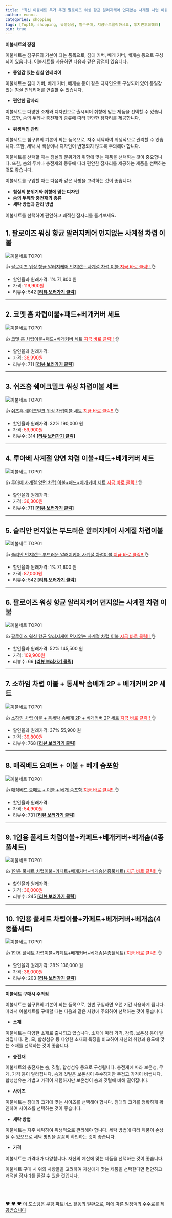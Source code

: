 ```yaml
---
title: "최신 이불세트 특가 추천 팔로이즈 워싱 항균 알러지케어 먼지없는 사계절 차렵 이불 비교 장점"
author: eunmi.
categories: shopping
tags: [Top10, shopping, 유행상품, 필수구매, 지금바로클릭하세요, 놓치면후회해요]
pin: true
---
```

**이불세트의 장점**

이불세트는 침구류의 기본이 되는 품목으로, 침대 커버, 베개 커버, 베개솜 등으로 구성되어 있습니다. 이불세트를 사용하면 다음과 같은 장점이 있습니다.

* **통일감 있는 침실 인테리어**

이불세트는 침대 커버, 베개 커버, 베개솜 등이 같은 디자인으로 구성되어 있어 통일감 있는 침실 인테리어를 연출할 수 있습니다.

* **편안한 잠자리**

이불세트는 다양한 소재와 디자인으로 출시되어 취향에 맞는 제품을 선택할 수 있습니다. 또한, 솜의 두께나 충전재의 종류에 따라 편안한 잠자리를 제공합니다.

* **위생적인 관리**

이불세트는 침구류의 기본이 되는 품목으로, 자주 세탁하여 위생적으로 관리할 수 있습니다. 또한, 세탁 시 색상이나 디자인이 변형되지 않도록 주의해야 합니다.

이불세트를 선택할 때는 침실의 분위기와 취향에 맞는 제품을 선택하는 것이 중요합니다. 또한, 솜의 두께나 충전재의 종류에 따라 편안한 잠자리를 제공하는 제품을 선택하는 것도 좋습니다.

이불세트를 구입할 때는 다음과 같은 사항을 고려하는 것이 좋습니다.

* **침실의 분위기와 취향에 맞는 디자인**
* **솜의 두께와 충전재의 종류**
* **세탁 방법과 관리 방법**

이불세트를 선택하여 편안하고 쾌적한 잠자리를 즐겨보세요.

   

## 1. 팔로이즈 워싱 항균 알러지케어 먼지없는 사계절 차렵 이불

![이불세트 TOP01](https://thumbnail7.coupangcdn.com/thumbnails/remote/230x230ex/image/vendor_inventory/b42c/38d646f2f6f5a6cd15839596084eb8501047da07f8557b738a0a04ae5013.jpg)


👍 [팔로이즈 워싱 항균 알러지케어 먼지없는 사계절 차렵 이불 <font color=red> 지금 바로 클릭!! </font> ](https://link.coupang.com/re/AFFSDP?lptag=AF3617701&subid=GithubCoopas&pageKey=7493471989&traceid=V0-153&itemId=19599006254&vendorItemId=87237364137) 👌 


- 할인율과 원래가격: 1%  71,800   원
- 가격: <span style='color:red'>119,900원</span>
- 리뷰수: 542  [**[리뷰 보러가기 클릭]**](https://link.coupang.com/re/AFFSDP?lptag=AF3617701&subid=GithubCoopas&pageKey=7493471989&traceid=V0-153&itemId=19599006254&vendorItemId=87237364137)

---


   

## 2. 코멧 홈 차렵이불+패드+베개커버 세트

![이불세트 TOP01](https://thumbnail9.coupangcdn.com/thumbnails/remote/230x230ex/image/retail/images/4874602596880575-8e93357f-3844-43c7-8b0b-e2dd8883224d.jpg)


👍 [코멧 홈 차렵이불+패드+베개커버 세트 <font color=red> 지금 바로 클릭!! </font> ](https://link.coupang.com/re/AFFSDP?lptag=AF3617701&subid=GithubCoopas&pageKey=6375150002&traceid=V0-153&itemId=13519738961&vendorItemId=80773701883) 👌 


- 할인율과 원래가격: 
- 가격: <span style='color:red'>36,990원</span>
- 리뷰수: 711  [**[리뷰 보러가기 클릭]**](https://link.coupang.com/re/AFFSDP?lptag=AF3617701&subid=GithubCoopas&pageKey=6375150002&traceid=V0-153&itemId=13519738961&vendorItemId=80773701883)

---


   

## 3. 쉬즈홈 쉐이크밀크 워싱 차렵이불 세트

![이불세트 TOP01](https://thumbnail7.coupangcdn.com/thumbnails/remote/230x230ex/image/retail/images/4952492811480905-0236c6a4-d748-4708-844c-ed93ac7740b7.jpg)


👍 [쉬즈홈 쉐이크밀크 워싱 차렵이불 세트 <font color=red> 지금 바로 클릭!! </font> ](https://link.coupang.com/re/AFFSDP?lptag=AF3617701&subid=GithubCoopas&pageKey=6365819391&traceid=V0-153&itemId=13460097251&vendorItemId=80714486845) 👌 


- 할인율과 원래가격: 32%  190,000   원
- 가격: <span style='color:red'>59,900원</span>
- 리뷰수: 314  [**[리뷰 보러가기 클릭]**](https://link.coupang.com/re/AFFSDP?lptag=AF3617701&subid=GithubCoopas&pageKey=6365819391&traceid=V0-153&itemId=13460097251&vendorItemId=80714486845)

---


   

## 4. 루아베 사계절 양면 차렵 이불+패드+베개커버 세트

![이불세트 TOP01](https://thumbnail10.coupangcdn.com/thumbnails/remote/230x230ex/image/vendor_inventory/e4d5/5ed66728e9d4427389b5355769a308a5ae5b1e407b94330aa7ad1b80ce9c.png)


👍 [루아베 사계절 양면 차렵 이불+패드+베개커버 세트 <font color=red> 지금 바로 클릭!! </font> ](https://link.coupang.com/re/AFFSDP?lptag=AF3617701&subid=GithubCoopas&pageKey=6857061934&traceid=V0-153&itemId=16464300636&vendorItemId=83654218517) 👌 


- 할인율과 원래가격: 
- 가격: <span style='color:red'>36,300원</span>
- 리뷰수: 711  [**[리뷰 보러가기 클릭]**](https://link.coupang.com/re/AFFSDP?lptag=AF3617701&subid=GithubCoopas&pageKey=6857061934&traceid=V0-153&itemId=16464300636&vendorItemId=83654218517)

---


   

## 5. 슬리안 먼지없는 부드러운 알러지케어 사계절 차렵이불

![이불세트 TOP01](https://thumbnail7.coupangcdn.com/thumbnails/remote/230x230ex/image/vendor_inventory/2377/f1b01db7f6a10ce3a3e2b25d55d31490b2d6e2d91810e34f603fd1a24649.JPG)


👍 [슬리안 먼지없는 부드러운 알러지케어 사계절 차렵이불 <font color=red> 지금 바로 클릭!! </font> ](https://link.coupang.com/re/AFFSDP?lptag=AF3617701&subid=GithubCoopas&pageKey=7210021867&traceid=V0-153&itemId=19953920440&vendorItemId=86750475255) 👌 


- 할인율과 원래가격: 1%  71,800   원
- 가격: <span style='color:red'>87,000원</span>
- 리뷰수: 542  [**[리뷰 보러가기 클릭]**](https://link.coupang.com/re/AFFSDP?lptag=AF3617701&subid=GithubCoopas&pageKey=7210021867&traceid=V0-153&itemId=19953920440&vendorItemId=86750475255)

---


   

## 6. 팔로이즈 워싱 항균 알러지케어 먼지없는 사계절 차렵 이불

![이불세트 TOP01](https://thumbnail10.coupangcdn.com/thumbnails/remote/230x230ex/image/vendor_inventory/f2e3/03d2fdfb03c4a25c290725d0a46dd7e7de7f2b6104bc68494411efa64cc7.jpg)


👍 [팔로이즈 워싱 항균 알러지케어 먼지없는 사계절 차렵 이불 <font color=red> 지금 바로 클릭!! </font> ](https://link.coupang.com/re/AFFSDP?lptag=AF3617701&subid=GithubCoopas&pageKey=7493471989&traceid=V0-153&itemId=19599006243&vendorItemId=86706193831) 👌 


- 할인율과 원래가격: 52%  145,500   원
- 가격: <span style='color:red'>109,900원</span>
- 리뷰수: 66  [**[리뷰 보러가기 클릭]**](https://link.coupang.com/re/AFFSDP?lptag=AF3617701&subid=GithubCoopas&pageKey=7493471989&traceid=V0-153&itemId=19599006243&vendorItemId=86706193831)

---


   

## 7. 소하임 차렵 이불 + 통세탁 솜베개 2P + 베개커버 2P 세트

![이불세트 TOP01](https://thumbnail7.coupangcdn.com/thumbnails/remote/230x230ex/image/vendor_inventory/d694/268f772349505ceadd153492b4753af7d61b4e3c765cc9fa77087418f98f.jpg)


👍 [소하임 차렵 이불 + 통세탁 솜베개 2P + 베개커버 2P 세트 <font color=red> 지금 바로 클릭!! </font> ](https://link.coupang.com/re/AFFSDP?lptag=AF3617701&subid=GithubCoopas&pageKey=6723546245&traceid=V0-153&itemId=15643429908&vendorItemId=82870272165) 👌 


- 할인율과 원래가격: 37%  55,900   원
- 가격: <span style='color:red'>39,800원</span>
- 리뷰수: 768  [**[리뷰 보러가기 클릭]**](https://link.coupang.com/re/AFFSDP?lptag=AF3617701&subid=GithubCoopas&pageKey=6723546245&traceid=V0-153&itemId=15643429908&vendorItemId=82870272165)

---


   

## 8. 매직베드 요매트 + 이불 + 베개 솜포함

![이불세트 TOP01](https://thumbnail10.coupangcdn.com/thumbnails/remote/230x230ex/image/retail/images/4850332125269717-b982a7fa-f478-4b1f-a6c2-236d86e72c28.jpg)


👍 [매직베드 요매트 + 이불 + 베개 솜포함 <font color=red> 지금 바로 클릭!! </font> ](https://link.coupang.com/re/AFFSDP?lptag=AF3617701&subid=GithubCoopas&pageKey=40545454&traceid=V0-153&itemId=148490167&vendorItemId=3335602249) 👌 


- 할인율과 원래가격: 
- 가격: <span style='color:red'>54,900원</span>
- 리뷰수: 731  [**[리뷰 보러가기 클릭]**](https://link.coupang.com/re/AFFSDP?lptag=AF3617701&subid=GithubCoopas&pageKey=40545454&traceid=V0-153&itemId=148490167&vendorItemId=3335602249)

---


   

## 9. 1인용 풀세트 차렵이불+카페트+베개커버+베개솜(4종풀세트)

![이불세트 TOP01](https://thumbnail9.coupangcdn.com/thumbnails/remote/230x230ex/image/vendor_inventory/627e/5b2c1de6e061227e65adbfaeb05db5f3bffd877fdeebca02fb9c6c4c6163.jpg)


👍 [1인용 풀세트 차렵이불+카페트+베개커버+베개솜(4종풀세트) <font color=red> 지금 바로 클릭!! </font> ](https://link.coupang.com/re/AFFSDP?lptag=AF3617701&subid=GithubCoopas&pageKey=4605488570&traceid=V0-153&itemId=5685526905&vendorItemId=72984391934) 👌 


- 할인율과 원래가격: 
- 가격: <span style='color:red'>36,000원</span>
- 리뷰수: 245  [**[리뷰 보러가기 클릭]**](https://link.coupang.com/re/AFFSDP?lptag=AF3617701&subid=GithubCoopas&pageKey=4605488570&traceid=V0-153&itemId=5685526905&vendorItemId=72984391934)

---


   

## 10. 1인용 풀세트 차렵이불+카페트+베개커버+베개솜(4종풀세트)

![이불세트 TOP01](https://thumbnail9.coupangcdn.com/thumbnails/remote/230x230ex/image/vendor_inventory/627e/5b2c1de6e061227e65adbfaeb05db5f3bffd877fdeebca02fb9c6c4c6163.jpg)


👍 [1인용 풀세트 차렵이불+카페트+베개커버+베개솜(4종풀세트) <font color=red> 지금 바로 클릭!! </font> ](https://link.coupang.com/re/AFFSDP?lptag=AF3617701&subid=GithubCoopas&pageKey=4605488570&traceid=V0-153&itemId=5685526926&vendorItemId=72984392051) 👌 


- 할인율과 원래가격: 28%  136,000   원
- 가격: <span style='color:red'>36,000원</span>
- 리뷰수: 203  [**[리뷰 보러가기 클릭]**](https://link.coupang.com/re/AFFSDP?lptag=AF3617701&subid=GithubCoopas&pageKey=4605488570&traceid=V0-153&itemId=5685526926&vendorItemId=72984392051)

---
**이불세트 구매시 주의점**

이불세트는 침구류의 기본이 되는 품목으로, 한번 구입하면 오랜 기간 사용하게 됩니다. 따라서 이불세트를 구매할 때는 다음과 같은 사항에 주의하여 선택하는 것이 좋습니다.

* **소재**

이불세트는 다양한 소재로 출시되고 있습니다. 소재에 따라 가격, 감촉, 보온성 등이 달라집니다. 면, 모, 합성섬유 등 다양한 소재의 특징을 비교하여 자신의 취향과 용도에 맞는 소재를 선택하는 것이 좋습니다.

* **충전재**

이불세트의 충전재는 솜, 깃털, 합성섬유 등으로 구성됩니다. 충전재에 따라 보온성, 무게, 가격 등이 달라집니다. 솜과 깃털은 보온성이 우수하지만 무겁고 가격이 비쌉니다. 합성섬유는 가볍고 가격이 저렴하지만 보온성이 솜과 깃털에 비해 떨어집니다.

* **사이즈**

이불세트는 침대의 크기에 맞는 사이즈를 선택해야 합니다. 침대의 크기를 정확하게 확인하여 사이즈를 선택하는 것이 좋습니다.

* **세탁 방법**

이불세트는 자주 세탁하여 위생적으로 관리해야 합니다. 세탁 방법에 따라 제품이 손상될 수 있으므로 세탁 방법을 꼼꼼히 확인하는 것이 좋습니다.

* **가격**

이불세트는 가격대가 다양합니다. 자신의 예산에 맞는 제품을 선택하는 것이 좋습니다.

이불세트 구매 시 위의 사항들을 고려하여 자신에게 맞는 제품을 선택한다면 편안하고 쾌적한 잠자리를 즐길 수 있을 것입니다.<br><br><br><br><br> [ ❤ ❤ ❤ 이 포스팅은 쿠팡 파트너스 활동의 일환으로, 이에 따른 일정액의 수수료를 제공받습니다](https://link.coupang.com/a/bcEFyh)